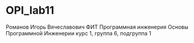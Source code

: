 # OPI_lab11
Романов
Игорь 
Вячеславович
ФИТ
Программная инженерия
Основы Программной Инженерии
курс 1, группа 6, подгруппа 1

